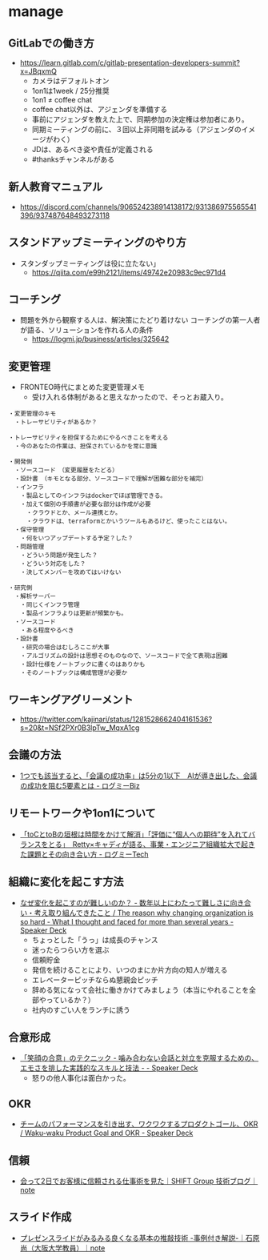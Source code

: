# manage

## GitLabでの働き方

- https://learn.gitlab.com/c/gitlab-presentation-developers-summit?x=JBqxmQ
  - カメラはデフォルトオン
  - 1on1は1week / 25分推奨
  - 1on1 ≠ coffee chat
  - coffee chat以外は、アジェンダを準備する
  - 事前にアジェンダを教えた上で、同期参加の決定権は参加者にあり。
  - 同期ミーティングの前に、３回以上非同期を試みる（アジェンダのイメージがわく）
  - JDは、あるべき姿や責任が定義される
  - #thanksチャンネルがある

## 新人教育マニュアル

- https://discord.com/channels/906524238914138172/931386975565541396/937487648493273118


## スタンドアップミーティングのやり方

- スタンダップミーティングは役に立たない」
  - https://qiita.com/e99h2121/items/49742e20983c9ec971d4

## コーチング

- 問題を外から観察する人は、解決策にたどり着けない コーチングの第一人者が語る、ソリューションを作れる人の条件
  - https://logmi.jp/business/articles/325642

## 変更管理

- FRONTEO時代にまとめた変更管理メモ
  - 受け入れる体制があると思えなかったので、そっとお蔵入り。

```
・変更管理のキモ
　・トレーサビリティがあるか？

・トレーサビリティを担保するためにやるべきことを考える
　・今のあなたの作業は、担保されているかを常に意識

・開発側
　・ソースコード　（変更履歴をたどる）
　・設計書　（キモとなる部分、ソースコードで理解が困難な部分を補完）
　・インフラ
　　・製品としてのインフラはdockerでほぼ管理できる。
　　・加えて個別の手順書が必要な部分は作成が必要
　　　・クラウドとか、メール連携とか。
　　　・クラウドは、terraformとかいうツールもあるけど、使ったことはない。
　・保守管理
　　・何をいつアップデートする予定？した？
　・問題管理
　　・どういう問題が発生した？
　　・どういう対応をした？
　　・決してメンバーを攻めてはいけない

・研究側
　・解析サーバー
　　・同じくインフラ管理
　　・製品インフラよりは更新が頻繁かも。
　・ソースコード
　　・ある程度やるべき
　・設計書
　　・研究の場合はむしろここが大事
　　・アルゴリズムの設計は思想そのものなので、ソースコードで全て表現は困難
　　・設計仕様をノートブックに書くのはありかも
　　・そのノートブックは構成管理が必要か
```

## ワーキングアグリーメント

- https://twitter.com/kajinari/status/1281528662404161536?s=20&t=NSf2PXr0B3lpTw_MqxA1cg

## 会議の方法

- [1つでも該当すると、「会議の成功率」は5分の1以下　AIが導き出した、会議の成功を阻む5要素とは - ログミーBiz](https://logmi.jp/business/articles/327251)

## リモートワークや1on1について

- [「toCとtoBの垣根は時間をかけて解消」「評価に“個人への期待”を入れてバランスをとる」　Retty×キャディが語る、事業・エンジニア組織拡大で起きた課題とその向き合い方 - ログミーTech](https://logmi.jp/tech/articles/327987)

## 組織に変化を起こす方法

- [なぜ変化を起こすのが難しいのか？ - 数年以上にわたって難しさに向き合い・考え取り組んできたこと / The reason why changing organization is so hard - What I thought and faced for more than several years - Speaker Deck](https://speakerdeck.com/iwashi86/the-reason-why-changing-organization-is-so-hard-what-i-thought-and-faced-for-more-than-several-years)
  - ちょっとした「うっ」は成長のチャンス
  - 迷ったらつらい方を選ぶ
  - 信頼貯金
  - 発信を続けることにより、いつのまにか片方向の知人が増える
  - エレベーターピッチならぬ懇親会ピッチ
  - 辞める気になって会社に働きかけてみましょう（本当にやれることを全部やっているか？）
  - 社内のすごい人をランチに誘う


## 合意形成

- [「笑顔の合意」のテクニック - 噛み合わない会話と対立を克服するための、エモさを排した実践的なスキルと技法 - - Speaker Deck](https://speakerdeck.com/hageyahhoo/xiao-yan-nohe-yi-notekunituku-nie-mihe-wanaihui-hua-todui-li-woke-fu-surutameno-emosawopai-sitashi-jian-de-nasukirutoji-fa)
  - 怒りの他人事化は面白かった。

## OKR

- [チームのパフォーマンスを引き出す、ワクワクするプロダクトゴール、OKR / Waku-waku Product Goal and OKR - Speaker Deck](https://speakerdeck.com/navitimejapan/waku-waku-product-goal-and-okr)

## 信頼

- [会って2日でお客様に信頼される仕事術を見た｜SHIFT Group 技術ブログ｜note](https://note.com/shift_tech/n/nef57b56ff374)

## スライド作成

- [プレゼンスライドがみるみる良くなる基本の推敲技術 -事例付き解説-｜石原尚（大阪大学教員）｜note](https://note.com/hisashi_is/n/n188b42f83dda)